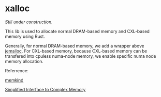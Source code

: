 # xalloc

*Still under construction.*

This lib is used to allocate normal DRAM-based memory and CXL-based memory using Rust.

Generally, for normal DRAM-based memory, we add a wrapper above [jemalloc](https://github.com/tikv/jemallocator). For CXL-based memory, because CXL-based memory can be transfered into cpuless numa-node memory, we enable specific numa node memory allocation. 

Referrence:

[memkind](https://github.com/memkind/memkind)

[Simplified Interface to Complex Memory](https://github.com/lanl/SICM)
